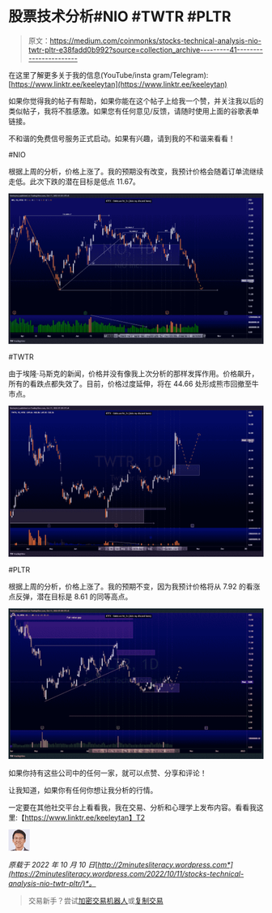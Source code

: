 # 股票技术分析#NIO #TWTR #PLTR

> 原文：<https://medium.com/coinmonks/stocks-technical-analysis-nio-twtr-pltr-e38fadd0b992?source=collection_archive---------41----------------------->

在这里了解更多关于我的信息(YouTube/insta gram/Telegram):[https://www.linktr.ee/keeleytan](https://www.linktr.ee/keeleytan)

如果你觉得我的帖子有帮助，如果你能在这个帖子上给我一个赞，并关注我以后的类似帖子，我将不胜感激。如果您有任何意见/反馈，请随时使用上面的谷歌表单链接。

不和谐的免费信号服务正式启动。如果有兴趣，请到我的不和谐来看看！

#NIO

根据上周的分析，价格上涨了。我的预期没有改变，我预计价格会随着订单流继续走低。此次下跌的潜在目标是低点 11.67。

![](img/dfbe5fd2e213cdbdfb74204578c682ac.png)

#TWTR

由于埃隆·马斯克的新闻，价格并没有像我上次分析的那样发挥作用。价格飙升，所有的看跌点都失效了。目前，价格过度延伸，将在 44.66 处形成熊市回撤至牛市点。

![](img/36bfb2dd338055720d5ecc4595dd38fb.png)

#PLTR

根据上周的分析，价格上涨了。我的预期不变，因为我预计价格将从 7.92 的看涨点反弹，潜在目标是 8.61 的同等高点。

![](img/145e80a0d11e2295f224cae1794c55d6.png)

如果你持有这些公司中的任何一家，就可以点赞、分享和评论！

让我知道，如果你有任何你想让我分析的行情。

一定要在其他社交平台上看看我，我在交易、分析和心理学上发布内容。看看我这里:【https://www.linktr.ee/keeleytan】T2

![](img/1da520a0843cec307ba9bdf32ffd8941.png)

*原载于 2022 年 10 月 10 日*[*http://2minutesliteracy.wordpress.com*](https://2minutesliteracy.wordpress.com/2022/10/11/stocks-technical-analysis-nio-twtr-pltr/)*。*

> 交易新手？尝试[加密交易机器人](/coinmonks/crypto-trading-bot-c2ffce8acb2a)或[复制交易](/coinmonks/top-10-crypto-copy-trading-platforms-for-beginners-d0c37c7d698c)